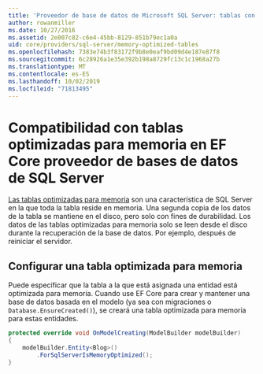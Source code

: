 ```yaml
---
title: 'Proveedor de base de datos de Microsoft SQL Server: tablas con optimización para memoria-EF Core'
author: rowanmiller
ms.date: 10/27/2016
ms.assetid: 2e007c82-c6e4-45bb-8129-851b79ec1a0a
uid: core/providers/sql-server/memory-optimized-tables
ms.openlocfilehash: 7383e74b3f83172f9b8e0eaf9bd09d4e187e87f8
ms.sourcegitcommit: 6c28926a1e35e392b198a8729fc13c1c1968a27b
ms.translationtype: MT
ms.contentlocale: es-ES
ms.lasthandoff: 10/02/2019
ms.locfileid: "71813495"
---
```

# <a name="memory-optimized-tables-support-in-sql-server-ef-core-database-provider"></a>Compatibilidad con tablas optimizadas para memoria en EF Core proveedor de bases de datos de SQL Server

[Las tablas optimizadas para memoria](https://docs.microsoft.com/sql/relational-databases/in-memory-oltp/memory-optimized-tables) son una característica de SQL Server en la que toda la tabla reside en memoria. Una segunda copia de los datos de la tabla se mantiene en el disco, pero solo con fines de durabilidad. Los datos de las tablas optimizadas para memoria solo se leen desde el disco durante la recuperación de la base de datos. Por ejemplo, después de reiniciar el servidor.

## <a name="configuring-a-memory-optimized-table"></a>Configurar una tabla optimizada para memoria

Puede especificar que la tabla a la que está asignada una entidad está optimizada para memoria. Cuando use EF Core para crear y mantener una base de datos basada en el modelo (ya sea con migraciones o `Database.EnsureCreated()`), se creará una tabla optimizada para memoria para estas entidades.

``` csharp
protected override void OnModelCreating(ModelBuilder modelBuilder)
{
    modelBuilder.Entity<Blog>()
        .ForSqlServerIsMemoryOptimized();
}
```
